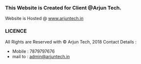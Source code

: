 ### This Website is Created for Client @Arjun Tech.
Website is Hosted @ www.arjuntech.in


### LICENCE
  All Rights are Reserved with &copy; Arjun Tech, 2018
  Contact Details :
  - Mobile : 7879797676 
  - mail to : admin@arjuntech.in
